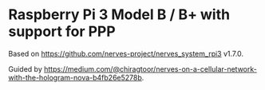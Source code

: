 # Raspberry Pi 3 Model B / B+ with support for PPP

Based on https://github.com/nerves-project/nerves_system_rpi3 v1.7.0.

Guided by https://medium.com/@chiragtoor/nerves-on-a-cellular-network-with-the-hologram-nova-b4fb26e5278b.
